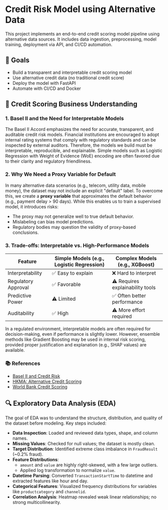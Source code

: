 # Credit Risk Model using Alternative Data

This project implements an end-to-end credit scoring model pipeline using alternative data sources. It includes data ingestion, preprocessing, model training, deployment via API, and CI/CD automation.

## 🚀 Goals
- Build a transparent and interpretable credit scoring model
- Use alternative credit data (no traditional credit score)
- Deploy the model with FastAPI
- Automate with CI/CD and Docker


## 📘 Credit Scoring Business Understanding

### 1. Basel II and the Need for Interpretable Models

The Basel II Accord emphasizes the need for accurate, transparent, and auditable credit risk models. Financial institutions are encouraged to adopt internal rating systems that comply with regulatory standards and can be inspected by external auditors. Therefore, the models we build must be interpretable, reproducible, and explainable. Simple models such as Logistic Regression with Weight of Evidence (WoE) encoding are often favored due to their clarity and regulatory friendliness.

### 2. Why We Need a Proxy Variable for Default

In many alternative data scenarios (e.g., telecom, utility data, mobile money), the dataset may not include an explicit "default" label. To overcome this, we create a **proxy variable** that approximates the default behavior (e.g., payment delay > 90 days). While this enables us to train a supervised model, it introduces risks:
- The proxy may not generalize well to true default behavior.
- Mislabeling can bias model predictions.
- Regulatory bodies may question the validity of proxy-based conclusions.

### 3. Trade-offs: Interpretable vs. High-Performance Models

| Feature            | Simple Models (e.g., Logistic Regression) | Complex Models (e.g., XGBoost)         |
|--------------------|--------------------------------------------|-----------------------------------------|
| Interpretability   | ✅ Easy to explain                          | ❌ Hard to interpret                     |
| Regulatory Approval| ✅ Favorable                                | ⚠️ Requires explainability tools         |
| Predictive Power   | ⚠️ Limited                                  | ✅ Often better performance              |
| Auditability       | ✅ High                                     | ⚠️ More effort required                  |


In a regulated environment, interpretable models are often required for decision-making, even if performance is slightly lower. However, ensemble methods like Gradient Boosting may be used in internal risk scoring, provided proper justification and explanation (e.g., SHAP values) are available.

### 📚 References
- [Basel II and Credit Risk](https://www3.stat.sinica.edu.tw/statistica/oldpdf/A28n535.pdf)
- [HKMA: Alternative Credit Scoring](https://www.hkma.gov.hk/media/eng/doc/key-functions/financial-infrastructure/alternative_credit_scoring.pdf)
- [World Bank Credit Scoring](https://thedocs.worldbank.org/en/doc/935891585869698451-0130022020/original/CREDITSCORINGAPPROACHESGUIDELINESFINALWEB.pdf)


## 🔍 Exploratory Data Analysis (EDA)

The goal of EDA was to understand the structure, distribution, and quality of the dataset before modeling. Key steps included:

- **Data Inspection**: Loaded and reviewed data types, shape, and column names.
- **Missing Values**: Checked for null values; the dataset is mostly clean.
- **Target Distribution**: Identified extreme class imbalance in `FraudResult` (~0.2% fraud).
- **Feature Distributions**:
  - `amount` and `value` are highly right-skewed, with a few large outliers.
  - Applied log transformation to normalize `value`.
- **Datetime Parsing**: Converted `TransactionStartTime` to datetime and extracted features like hour and day.
- **Categorical Features**: Visualized frequency distributions for variables like `productcategory` and `channelid`.
- **Correlation Analysis**: Heatmap revealed weak linear relationships; no strong multicollinearity.
